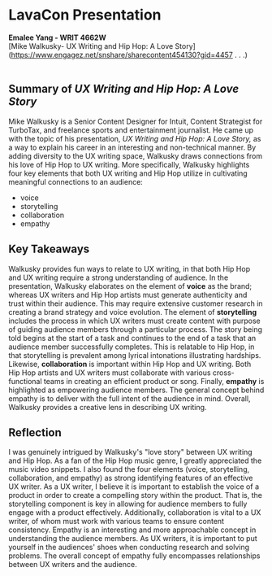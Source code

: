 # <strong> LavaCon Presentation </strong>

<strong>Emalee Yang - WRIT 4662W</strong>
<br>
[Mike Walkusky- UX Writing and Hip Hop: A Love Story](https://www.engagez.net/snshare/sharecontent454130?gid=4457 . . .)
<br> <br>


## <strong> Summary of <em> UX Writing and Hip Hop: A Love Story </em> </strong>

Mike Walkusky is a Senior Content Designer for Intuit, Content Strategist for TurboTax, and freelance sports and entertainment journalist. He came up with the topic of his presentation,
<em> UX Writing and Hip Hop: A Love Story, </em>as a way to explain his career in an interesting and non-technical manner. By adding diversity to the UX writing space, Walkusky draws connections from his love of Hip Hop to UX writing. More specifically, Walkusky highlights four key elements that both UX writing and Hip Hop utilize in cultivating meaningful connections to an audience:
<ul>
<li>voice</li>
<li>storytelling</li>
<li>collaboration</li>
<li>empathy</li>
</ul>

## <strong> Key Takeaways </strong>

Walkusky provides fun ways to relate to UX writing, in that both Hip Hop and UX writing require a strong understanding of audience.
In the presentation, Walkusky elaborates on the element of <strong>voice</strong> as the brand; whereas UX writers and Hip Hop artists must generate authenticity and trust within their audience. This may require extensive customer research in creating a brand strategy and voice evolution. The element of <strong>storytelling</strong> includes the process in which UX writers must create content with purpose of guiding audience members through a particular process. The story being told begins at the start of a task and continues to the end of a task that an audience member successfully completes. This is relatable to Hip Hop, in that storytelling is prevalent among lyrical intonations illustrating hardships. Likewise, <strong>collaboration</strong> is important within Hip Hop and UX writing. Both Hip Hop artists and UX writers must collaborate with various cross-functional teams in creating an efficient product or song. Finally, <strong>empathy</strong> is highlighted as empowering audience members. The general concept behind empathy is to deliver with the full intent of the audience in mind. Overall, Walkusky provides a creative lens in describing UX writing.

## <strong> Reflection </strong>

I was genuinely intrigued by Walkusky's "love story" between UX writing and Hip Hop. As a fan of the Hip Hop music genre, I greatly appreciated the music video snippets. I also found the four elements (voice, storytelling, collaboration, and empathy) as strong identifying features of an effective UX writer. As a UX writer, I believe it is important to establish the voice of a product in order to create a compelling story within the product. That is, the storytelling component is key in allowing for audience members to fully engage with a product effectively. Additionally, collaboration is vital to a UX writer, of whom must work with various teams to ensure content consistency. Empathy is an interesting and more approachable concept in understanding the audience members. As UX writers, it is important to put yourself in the audiences' shoes when conducting research and solving problems. The overall concept of empathy fully encompasses relationships between UX writers and the audience.

